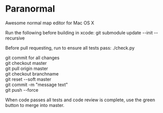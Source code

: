 Paranormal
==========

Awesome normal map editor for Mac OS X

Run the following before building in xcode:
git submodule update --init --recursive

Before pull requesting, run to ensure all tests pass:
./check.py

git commit for all changes <br /> 
git checkout master <br /> 
git pull origin master <br /> 
git checkout branchname <br /> 
git reset --soft master <br /> 
git commit -m "message text" <br /> 
git push --force

When code passes all tests and code review is complete, use the green button to merge into master.
